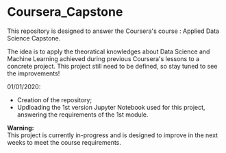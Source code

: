 # Coursera_Capstone
This repository is designed to answer the Coursera's course : Applied Data Science Capstone.

The idea is to apply the theoratical knowledges about Data Science and Machine Learning achieved during previous Coursera's lessons to a concrete project.
This project still need to be defined, so stay tuned to see the improvements!

01/01/2020: 
* Creation of the repository;
* Updloading the 1st version Jupyter Notebook used for this project, answering the requirements of the 1st module.

**Warning:**  
This project is currently in-progress and is designed to improve in the next weeks to meet the course requirements.
